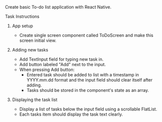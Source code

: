 Create basic To-do list application with React Native.

Task Instructions

1. App setup
   - Create single screen component called ToDoScreen and make this screen initial view.

2. Adding new tasks
   - Add TextInput field for typing new task in.
   - Add button labeled "Add" next to the input.
   - When pressing Add button:
       -  Entered task should be added to list with a timestamp in YYYY.mm.dd format and
          the input field should clear itself after adding.
       -  Tasks should be stored in the component's state as an array.

4. Displaying the task list
     - Display a list of tasks below the input field using a scrollable FlatList.
     - Each tasks item should display the task text clearly.
    
